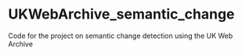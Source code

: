 # UKWebArchive_semantic_change
Code for the project on semantic change detection using the UK Web Archive
